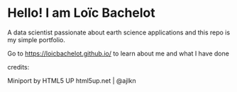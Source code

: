 # Hello! I am Loïc Bachelot

A data scientist passionate about earth science applications and this repo is my simple portfolio.

Go to https://loicbachelot.github.io/ to learn about me and what I have done



credits:

Miniport by HTML5 UP
html5up.net | @ajlkn
